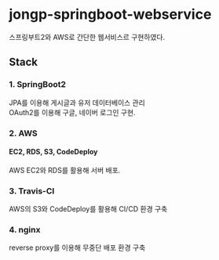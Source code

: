 # jongp-springboot-webservice
스프링부트2와 AWS로 간단한 웹서비스르 구현하였다.


##  Stack

### 1. SpringBoot2
JPA를 이용해 게시글과 유저 데이터베이스 관리  
OAuth2를 이용해 구글, 네이버 로그인 구현.  

### 2. AWS
#### EC2, RDS, S3, CodeDeploy
AWS EC2와 RDS를 활용해 서버 배포.  

### 3. Travis-CI
AWS의 S3와 CodeDeploy를 활용해 CI/CD 환경 구축  

### 4. nginx
reverse proxy를 이용해 무중단 배포 환경 구축  
